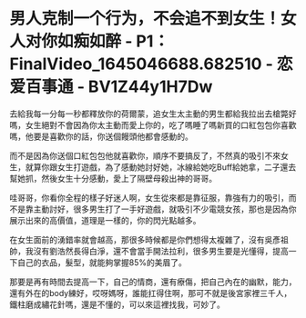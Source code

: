 # 男人克制一个行为，不会追不到女生！女人对你如痴如醉 - P1：FinalVideo_1645046688.682510 - 恋爱百事通 - BV1Z44y1H7Dw

去給我每一分每一秒都釋放你的荷爾蒙，追女生太主動的男生都給我拉出去槍斃好嗎，女生絕對不會因為你太主動而愛上你的，吃了嗎睡了嗎新買的口紅包包你喜歡嗎，他要是喜歡你的話，你送個饅頭他都會感動的。

而不是因為你送個口紅包包他就喜歡你，順序不要搞反了，不然真的吸引不來女生，就算你跟女生打遊戲，為了感動她討好她，冰線給她吃Buff給她拿，二子還去幫她抓，然後女生十分感動，愛上了隔壁母殺出神的哥哥。

哇哥哥，你看你全程的樣子好迷人啊，女生從來都是靠征服，靠強有力的吸引，而不是靠主動討好，很多男生打了一手好遊戲，就吸引不少電競女孩，那也是因為你展示出來的高價值，道理是一樣的，你的閃光點越多。

在女生面前的湧錯率就會越高，那很多時候都是你們想得太複雜了，沒有吳彥祖帥，我沒有劉浩然長得白淨，還不會當手開法拉利，很多男生要是光懂得，提高一下自己的衣品，髮型，就能夠掌握85%的美眉了。

那要是再有時間去提高一下，自己的情商，還有療傷，把自己內在的幽默，能力，還有外在的body練好，哎呀媽呀，誰能扛得住啊，那可不就是後宮家裡三千人，鐵柱磨成繡花針嗎，還是不懂的，可以來這裡找我，可妙了。

